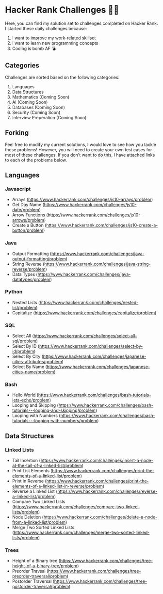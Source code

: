 # Hacker Rank Challenges 👨‍💻
Here, you can find my solution set to challenges completed on Hacker Rank. I started these daily challenges because:
1) I want to improve my work-related skillset
2) I want to learn new programming concepts
3) Coding is bomb AF 💣

## Categories

Challenges are sorted based on the following categories:

1) Languages
2) Data Structures
3) Mathematics (Coming Soon)
4) AI (Coming Soon)
5) Databases (Coming Soon)
6) Security (Coming Soon)
7) Interview Preperation (Coming Soon)

## Forking

Feel free to modify my current solutions, I would love to see how you tackle these problems!
However, you will need to create your own test cases for most of these challenges. If you don't want to do this,
I have attached links to each of the problems below.

## Languages 

### Javascript

* Arrays (https://www.hackerrank.com/challenges/js10-arrays/problem)
* Get Day Name (https://www.hackerrank.com/challenges/js10-date/problem)
* Arrow Functions (https://www.hackerrank.com/challenges/js10-arrows/problem)
* Create a Button (https://www.hackerrank.com/challenges/js10-create-a-button/problem)

### Java 

* Output Formatting (https://www.hackerrank.com/challenges/java-output-formatting/problem)
* String Reverse (https://www.hackerrank.com/challenges/java-string-reverse/problem)
* Data Types (https://www.hackerrank.com/challenges/java-datatypes/problem)

### Python 

* Nested Lists (https://www.hackerrank.com/challenges/nested-list/problem)
* Capitalize (https://www.hackerrank.com/challenges/capitalize/problem)

### SQL

* Select All (https://www.hackerrank.com/challenges/select-all-sql/problem)
* Select By ID (https://www.hackerrank.com/challenges/select-by-id/problem)
* Select By City (https://www.hackerrank.com/challenges/japanese-cities-attributes/problem)
* Select By Name (https://www.hackerrank.com/challenges/japanese-cities-name/problem)

### Bash 

* Hello World (https://www.hackerrank.com/challenges/bash-tutorials-lets-echo/problem)  
* Looping and Skipping (https://www.hackerrank.com/challenges/bash-tutorials---looping-and-skipping/problem)
* Looping with Numbers (https://www.hackerrank.com/challenges/bash-tutorials---looping-with-numbers/problem)

## Data Structures

### Linked Lists

* Tail Insertion (https://www.hackerrank.com/challenges/insert-a-node-at-the-tail-of-a-linked-list/problem)
* Print List Elements (https://www.hackerrank.com/challenges/print-the-elements-of-a-linked-list/problem)
* Print in Reverse (https://www.hackerrank.com/challenges/print-the-elements-of-a-linked-list-in-reverse/problem)
* Reverse a Linked List (https://www.hackerrank.com/challenges/reverse-a-linked-list/problem)
* Compare Two Linked Lists (https://www.hackerrank.com/challenges/compare-two-linked-lists/problem)
* Node Deletion (https://www.hackerrank.com/challenges/delete-a-node-from-a-linked-list/problem)
* Merge Two Sorted Linked Lists (https://www.hackerrank.com/challenges/merge-two-sorted-linked-lists/problem)

### Trees

* Height of a Binary tree (https://www.hackerrank.com/challenges/tree-height-of-a-binary-tree/problem)
* Preorder Travsal (https://www.hackerrank.com/challenges/tree-preorder-traversal/problem)
* Postorder Traversal (https://www.hackerrank.com/challenges/tree-postorder-traversal/problem)


